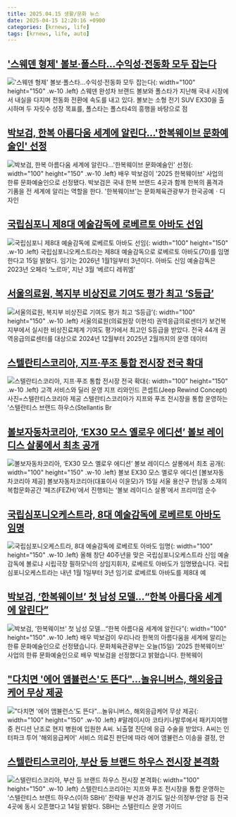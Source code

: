 ```yaml
---
title: 2025.04.15 생활/문화 뉴스
date: 2025-04-15 12:20:16 +0900
categories: [krnews, life]
tags: [krnews, life, auto]
---
```

## ['스웨덴 형제' 볼보·폴스타…수익성·전동화 모두 잡는다](https://n.news.naver.com/mnews/article/003/0013184290)

!['스웨덴 형제' 볼보·폴스타…수익성·전동화 모두 잡는다](https://mimgnews.pstatic.net/image/origin/003/2025/04/15/13184290.jpg?type=nf220_150){: width="100" height="150" .w-10 .left}
스웨덴 완성차 브랜드 볼보와 폴스타가 지난해 국내 시장에서 내실을 다지며 전동화 전환에 속도를 내고 있다. 볼보는 소형 전기 SUV EX30을 출시하며 두 자릿수 성장 목표를, 폴스타는 폴스타4의 흥행을 바탕으로 점

## [박보검, 한복 아름다움 세계에 알린다…'한복웨이브 문화예술인' 선정](https://n.news.naver.com/mnews/article/277/0005577892)

![박보검, 한복 아름다움 세계에 알린다…'한복웨이브 문화예술인' 선정](https://mimgnews.pstatic.net/image/origin/277/2025/04/15/5577892.jpg?type=nf220_150){: width="100" height="150" .w-10 .left}
배우 박보검이 '2025 한복웨이브' 사업의 한류 문화예술인으로 선정됐다. 박보검은 국내 한복 브랜드 4곳과 함께 한복의 품격과 기품을 전 세계에 알리는 역할을 한다. '한복웨이브'는 문화체육관광부가 한국공예ㆍ디자인

## [국립심포니 제8대 예술감독에 로베르토 아바도 선임](https://n.news.naver.com/mnews/article/032/0003363386)

![국립심포니 제8대 예술감독에 로베르토 아바도 선임](https://mimgnews.pstatic.net/image/origin/032/2025/04/15/3363386.jpg?type=nf220_150){: width="100" height="150" .w-10 .left}
국립심포니오케스트라는 제8대 예술감독으로 로베르토 아바도(70)를 임명한다고 15일 밝혔다. 임기는 2026년 1월1일부터 3년이다. 아바도 신임 예술감독은 2023년 오페라 ‘노르마’, 지난 3월 ‘베르디 레퀴엠’

## [서울의료원, 복지부 비상진료 기여도 평가 최고 ‘S등급’](https://n.news.naver.com/mnews/article/005/0001769766)

![서울의료원, 복지부 비상진료 기여도 평가 최고 ‘S등급’](https://mimgnews.pstatic.net/image/origin/005/2025/04/14/1769766.jpg?type=nf220_150){: width="100" height="150" .w-10 .left}
서울의료원(의료원장 이현석) 권역응급의료센터가 보건복지부에서 실시한 비상진료체계 기여도 평가에서 최고인 S등급을 받았다. 전국 44개 권역응급의료센터를 대상으로 2024년 12월부터 2025년 2월까지의 운영 데이터

## [스텔란티스코리아, 지프·푸조 통합 전시장 전국 확대](https://n.news.naver.com/mnews/article/022/0004027450)

![스텔란티스코리아, 지프·푸조 통합 전시장 전국 확대](https://mimgnews.pstatic.net/image/origin/022/2025/04/14/4027450.jpg?type=nf220_150){: width="100" height="150" .w-10 .left}
고객 서비스와 딜러 운영 지프 리와인드 콘셉트(Jeep Rewind Concept) 사진=스텔란티스코리아 제공 스텔란티스코리아가 지프와 푸조 전시장을 통합 운영하는 ‘스텔란티스 브랜드 하우스(Stellantis Br

## [볼보자동차코리아, ‘EX30 모스 옐로우 에디션’ 볼보 레이디스 살롱에서 최초 공개](https://n.news.naver.com/mnews/article/016/0002457364)

![볼보자동차코리아, ‘EX30 모스 옐로우 에디션’ 볼보 레이디스 살롱에서 최초 공개](https://mimgnews.pstatic.net/image/origin/016/2025/04/15/2457364.jpg?type=nf220_150){: width="100" height="150" .w-10 .left}
볼보 EX30 모스 옐로우 에디션 [볼보자동차코리아 제공] 볼보자동차코리아(대표이사 이윤모)가 15일 서울 용산구 한남동 소재의 복합문화공간 ‘페즈(FEZH)’에서 진행되는 ‘볼보 레이디스 살롱’에서 프리미엄 순수

## [국립심포니오케스트라, 8대 예술감독에 로베르토 아바도 임명](https://n.news.naver.com/mnews/article/052/0002180252)

![국립심포니오케스트라, 8대 예술감독에 로베르토 아바도 임명](https://mimgnews.pstatic.net/image/origin/052/2025/04/15/2180252.jpg?type=nf220_150){: width="100" height="150" .w-10 .left}
올해 창단 40주년을 맞은 국립심포니오케스트라 신임 예술감독에 볼로냐 시립극장 필하모닉의 상임지휘자, 로베르토 아바도가 임명됐습니다. 국립심포니오케스트라는 내년 1월 1일부터 3년 임기로 로베르토 아바도를 제8대 예

## [박보검, ‘한복웨이브’ 첫 남성 모델…“한복 아름다움 세계에 알린다”](https://n.news.naver.com/mnews/article/056/0011931777)

![박보검, ‘한복웨이브’ 첫 남성 모델…“한복 아름다움 세계에 알린다”](https://mimgnews.pstatic.net/image/origin/056/2025/04/15/11931777.jpg?type=nf220_150){: width="100" height="150" .w-10 .left}
배우 박보검이 우리나라 한복의 아름다움을 세계에 알리는 한류 문화예술인으로 선정됐습니다. 문화체육관광부는 오늘(15일) ‘2025 한복웨이브’ 사업의 한류 문화예술인으로 배우 박보검을 선정했다고 밝혔습니다. 한복웨이

## ["다치면 '에어 앰뷸런스'도 뜬다"…놀유니버스, 해외응급케어 무상 제공](https://n.news.naver.com/mnews/article/015/0005119306)

!["다치면 '에어 앰뷸런스'도 뜬다"…놀유니버스, 해외응급케어 무상 제공](https://mimgnews.pstatic.net/image/origin/015/2025/04/15/5119306.jpg?type=nf220_150){: width="100" height="150" .w-10 .left}
#말레이시아 코타키나발루에서 패키지여행 중 컨디션 난조로 현지 병원에 입원한 A씨. 뇌출혈 진단에 응급 수술을 받았다. A씨는 인터파크 투어 '해외응급케어' 서비스 의료진 판단에 따라 에어 앰뷸런스 이송을 결정, 안

## [스텔란티스코리아, 부산 등 브랜드 하우스 전시장 본격화](https://n.news.naver.com/mnews/article/082/0001321060)

![스텔란티스코리아, 부산 등 브랜드 하우스 전시장 본격화](https://mimgnews.pstatic.net/image/origin/082/2025/04/14/1321060.jpg?type=nf220_150){: width="100" height="150" .w-10 .left}
스텔란티스코리아는 지프와 푸조 전시장을 통합 운영하는 ‘스텔란티스 브랜드 하우스(이하 SBH)’ 전략을 부산과 경기도 일산·의정부·안양 등 전국 4곳에 동시 오픈했다고 14일 밝혔다. SBH는 스텔란티스 운영 가이드

